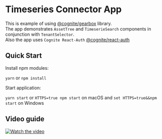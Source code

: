 # Timeseries Connector App

This is example of using [@cognite/gearbox](https://github.com/cognitedata/gearbox.js) library.</br>
The app demonstrates `AssetTree` and `TimeserieSearch` components in conjunction with `TenantSelector`.</br>
Also the app uses `Cognite React-Auth` [@cognite/react-auth](https://github.com/cognitedata/react-auth)

## Quick Start

Install npm modules:

`yarn` or `npm install`

Start application:

`yarn start` or `HTTPS=true npm start` on macOS and `set HTTPS=true&&npm start` on Windows

## Video guide

[![Watch the video](https://img.youtube.com/vi/fiHp4kEsVcc/maxresdefault.jpg)](https://www.youtube.com/watch?v=fiHp4kEsVcc)
